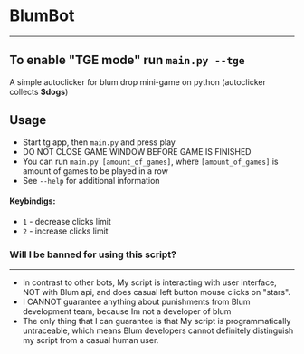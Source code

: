 # BlumBot
___
## To enable "TGE mode" run `main.py --tge`
A simple autoclicker for blum drop mini-game on python (autoclicker collects **$dogs**)

## Usage
 - Start tg app, then `main.py` and press play
 - DO NOT CLOSE GAME WINDOW BEFORE GAME IS FINISHED
 - You can run `main.py [amount_of_games]`, where `[amount_of_games]` is amount of games to be played in a row
 - See `--help` for additional information

#### Keybindigs:
 - `1` - decrease clicks limit
 - `2` - increase clicks limit

### Will I be banned for using this script?
---
 - In contrast to other bots, My script is interacting with user interface, NOT with Blum api, and does casual left button mouse clicks on "stars".
 - I CANNOT guarantee anything about punishments from Blum development team, because Im not a developer of blum
 - The only thing that I can guarantee is that My script is programmatically untraceable, which means Blum developers cannot definitely distinguish my script from a casual human user.

